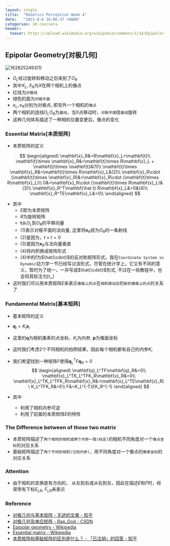 ```yaml
---
layout: single
title:  "Robotics Perception Week 4"
date:   "2021-8-6 16:06:37 +0800"
categories: 3d coursera
header:
  teaser: https://upload.wikimedia.org/wikipedia/commons/1/14/Epipolar_geometry.svg
---
```


## Epipolar Geometry[对极几何]

<img src="https://upload.wikimedia.org/wikipedia/commons/1/14/Epipolar_geometry.svg" alt="1628252493(1)">

- $O_L$经过旋转和移动之后来到了$O_R$
- 其中$X_L,X_R$为$X$在两个相机上的像点
- 红线为`对极线`
- 绿色的面为`对极平面`
- $e_L, e_R$分别为对极点, 即另外一个相机的`像点`
- 两个相机的连线$O_LO_R$为`基线`，当X点移动时，`对极平面`绕`基线`旋转
- 这种几何体系描述了一种相机位置变更后，像点的变化

### Essential Matrix[本质矩阵]

- 本质矩阵的定义

$$
\begin{aligned}
    \mathbf{x}_R&=R\mathbf{x}_L+\mathbf{t}\\
    \mathbf{t}\times \mathbf{x}_R&=\mathbf{t}\times R\mathbf{x}_L + \mathbf{t}\times \mathbf{t}&(1)\\
    \mathbf{t}\times \mathbf{x}_R&=\mathbf{t}\times R\mathbf{x}_L&(2)\\
    \mathbf{x}_R\cdot (\mathbf{t}\times \mathbf{x}_R)&=\mathbf{x}_R\cdot (\mathbf{t}\times R\mathbf{x}_L)\\
    0&=\mathbf{x}_R\cdot (\mathbf{t}\times R\mathbf{x}_L)&(3)\\
    \mathbf{x}_R^T\mathbf{\hat t} R\mathbf{x}_L&=0&(4)\\
    \mathbf{x}_R^TE\mathbf{x}_L&=0\\
\end{aligned}
$$

- 其中
  - $E$即为本质矩阵
  - $R$为旋转矩阵
  - $\mathbf{t}$从$O_L$到$O_R$的平移向量
  - $(1)$表示对极平面的法向量, 这里将$\mathbf{x}_R$视为$O_R$的一条射线
  - $(2)$是因为，$t\times t=0$
  - $(3)$是因为$\mathbf{x}_R$与法向量垂直
  - $(4)$将内积换成矩阵形式
  - $(4)$中的$\hat t$为$\hat{\cdot}$的反对称矩阵形式，我在`Coordinate System in Dynamic`动力学一节已经写过该形式，尽管在统计学上，它又有不同的意义，暂时为了统一，一并写成$\hat{\cdot}$形式, 不过在一些教程中，也会将其标注为$[t_{\times}]$
- 这时我们可以用本质矩阵$E$来表示`像面上的点`在`相机移动后`的`新的像面上的点`的关系了

### Fundamental Matrix[基本矩阵]

- 基本矩阵的定义
- $\mathbf{q}_i=K_i\mathbf{x}_i$
- 这里的$\mathbf{q}$为相机像素的点坐标，$K_i$为内参, $\mathbf{p}$为像面坐标
- 这时我们考虑2个不同相机的拍照结果，因此每个相机都有自己的内参$K_i$
- 我们希望找到一种矩阵$F$使得$\mathbf{q}_L^TF\mathbf{q}_R=0$
$$
\begin{aligned}
    \mathbf{q}_L^TF\mathbf{q}_R&=0\\
    \mathbf{x}_L^TK_L^TFK_R\mathbf{x}_R&=0\\
    \mathbf{x}_L^TK_L^TFK_R\mathbf{x}_R&=\mathbf{x}_L^TE\mathbf{x}_R\\
    K_L^TFK_R&=E\\
    F&=K_L^{-T}EK_R^{-1}
\end{aligned}
$$

- 其中
  - 利用了相机内参可逆
  - 利用了前面的本质矩阵$E$的特性

### The Difference between of those two matrix

- 本质矩阵描述了`两个相同的相机或两个内参一致(标定)`的相机不同角度对一个`像点坐标`的对应关系
- 基础矩阵描述了`两个不同的相机(已知内参)`，用不同角度对一个像点的`像素坐标`的对应关系

### Attention

- 由于相机的变换是有方向的， 从左到右或从右到左，因此在描述$E$和$F$时，经常带有下标$E_{LR}$, $F_{LR}$来表示

### Reference

- [对极几何与基本矩阵 - 无迹的文章 - 知乎](https://zhuanlan.zhihu.com/p/33458436)
- [对极几何及单应矩阵 - Rap_God - CSDN](https://blog.csdn.net/u012936940/article/details/80723609)
- [Epipolar geometry - Wikipedia](https://en.wikipedia.org/wiki/Epipolar_geometry)
- [Essential matrix - Wikipedia](https://en.wikipedia.org/wiki/Essential_matrix)
- [本质矩阵和基础矩阵的区别是什么？ - 「已注销」的回答 - 知乎](https://www.zhihu.com/question/27581884/answer/466669565)
